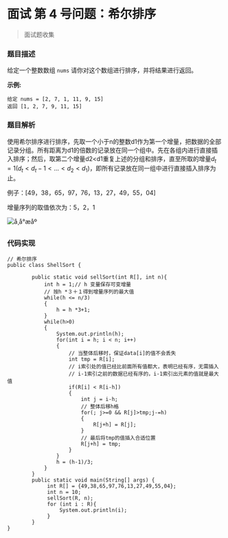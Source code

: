 # 面试 第 4 号问题：希尔排序

> 面试题收集

### 题目描述

给定一个整数数组 `nums` 请你对这个数组进行排序，并将结果进行返回。

**示例:**

```
给定 nums = [2, 7, 1, 11, 9, 15]
返回 [1, 2, 7, 9, 11, 15]
```

### 题目解析

使用希尔排序进行排序，先取一个小于n的整数d1作为第一个增量，把数据的全部记录分组。所有距离为d1的倍数的记录放在同一个组中。先在各组内进行直接插入排序；然后，取第二个增量d2<d1重复上述的分组和排序，直至所取的增量${d_t=1(d_t<d_t-1<...<d_2<d_1)}$，即所有记录放在同一组中进行直接插入排序为止。

例子：[49，38，65，97，76，13，27，49，55，04]

增量序列的取值依次为：5，2，1

![å¸å°æåº](https://gss1.bdstatic.com/9vo3dSag_xI4khGkpoWK1HF6hhy/baike/s%3D220/sign=5a3783d4d80735fa95f049bbae500f9f/dbb44aed2e738bd4423393fead8b87d6267ff9eb.jpg)

### 代码实现

```
// 希尔排序
public class ShellSort {
	
		public static void sellSort(int R[], int n){
			int h = 1;// h 变量保存可变增量
			// 按h *３＋１得到增量序列的最大值
			while(h <= n/3)
			{
				h = h *3+1;
			}			
			while(h>0)
			{
				System.out.println(h);
				for(int i = h; i < n; i++)
				{
					// 当整体后移时，保证data[i]的值不会丢失
					int tmp = R[i];
					// i索引处的值已经比前面所有值都大，表明已经有序，无需插入
					// i-1索引之前的数据已经有序的，i-1索引出元素的值就是最大值
					if(R[i] < R[i-h])
					{
						int j = i-h;
						// 整体后移h格
						for(; j>=0 && R[j]>tmp;j-=h)
						{
							R[j+h] = R[j];
						}
						// 最后将tmp的值插入合适位置
						R[j+h] = tmp;
					}
				}
				h = (h-1)/3;
			}
		}
		public static void main(String[] args) {
			 int R[] = {49,38,65,97,76,13,27,49,55,04};
			 int n = 10;
			 sellSort(R, n);
			 for (int i : R){
				 System.out.println(i);
			 }	
		}
}

```





  